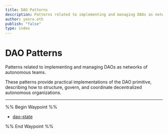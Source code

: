 ```yaml
---
title: DAO Patterns
description: Patterns related to implementing and managing DAOs as networks of autonomous teams
author: yeoro.eth
publish: "false"
type: index
---
```


# DAO Patterns

Patterns related to implementing and managing DAOs as networks of autonomous teams.

These patterns provide practical implementations of the DAO primitive, describing how to structure, govern, and coordinate decentralized autonomous organizations.

---

%% Begin Waypoint %%
- [dao-state](./dao-state.md)

%% End Waypoint %%